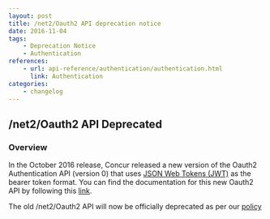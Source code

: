 ```yaml
---
layout: post
title: /net2/Oauth2 API deprecation notice
date: 2016-11-04
tags:
    - Deprecation Notice
    - Authentication
references:
    - url: api-reference/authentication/authentication.html
      link: Authentication
categories:
    - changelog
---
```



## /net2/Oauth2 API Deprecated

### Overview
In the October 2016 release, Concur released a new version of the Oauth2 Authentication API (version 0) that uses [JSON Web Tokens (JWT)](https://jwt.io) as the bearer token format. You can find the documentation for this new Oauth2 API by following this [link](https://developer.concur.com/api-reference/authentication/authentication.html). 

The old /net2/Oauth2 API will now be officially deprecated as per our [policy](https://developer.concur.com/tools-support/reference/deprecation-policy.html)


